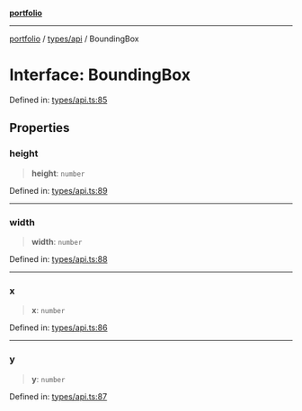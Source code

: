 [**portfolio**](../../../README.md)

***

[portfolio](../../../modules.md) / [types/api](../README.md) / BoundingBox

# Interface: BoundingBox

Defined in: [types/api.ts:85](https://github.com/tnorlund/Portfolio/blob/30dd2e8b804f660c28ddea8e7cd9d4764532307c/portfolio/types/api.ts#L85)

## Properties

### height

> **height**: `number`

Defined in: [types/api.ts:89](https://github.com/tnorlund/Portfolio/blob/30dd2e8b804f660c28ddea8e7cd9d4764532307c/portfolio/types/api.ts#L89)

***

### width

> **width**: `number`

Defined in: [types/api.ts:88](https://github.com/tnorlund/Portfolio/blob/30dd2e8b804f660c28ddea8e7cd9d4764532307c/portfolio/types/api.ts#L88)

***

### x

> **x**: `number`

Defined in: [types/api.ts:86](https://github.com/tnorlund/Portfolio/blob/30dd2e8b804f660c28ddea8e7cd9d4764532307c/portfolio/types/api.ts#L86)

***

### y

> **y**: `number`

Defined in: [types/api.ts:87](https://github.com/tnorlund/Portfolio/blob/30dd2e8b804f660c28ddea8e7cd9d4764532307c/portfolio/types/api.ts#L87)
